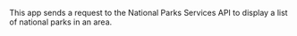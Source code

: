 This app sends a request to the National Parks Services API to 
display a list of national parks in an area. 